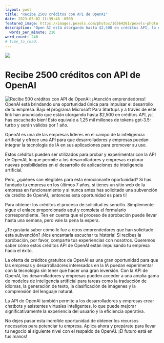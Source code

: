 ```yaml
---
layout: post
title: "Recibe 2500 créditos con API de OpenAI"
date: 2023-05-02 11:39:48 -0500
featured_image: https://images.pexels.com/photos/16564261/pexels-photo-16564261/free-photo-of-telefono-inteligente-sucio-firmar-internet.jpeg?auto=compress&cs=tinysrgb&w=1260&h=750&dpr=1
description: "Open AI está otorgando hasta $2,500 en créditos API, lo que equivale a 1,25 mil millones de tokens gpt-3.5-turbo y serán válidos por 1 año."
  words_per_minute: 210
word_count: 240
# time_to_read:
---
```


![](https://)

# Recibe 2500 créditos con API de OpenAI

![Recibe 500 créditos con API de OpenAI](https://images.pexels.com/photos/16564261/pexels-photo-16564261/free-photo-of-telefono-inteligente-sucio-firmar-internet.jpeg?auto=compress&cs=tinysrgb&w=1260&h=750&dpr=1);
¡Atención emprendedores! OpenAI está brindando una oportunidad única para impulsar el desarrollo de tu empresa. Bajo el programa Microsoft Para Startups y a través de este link han anunciado que están otorgando hasta $2,500 en créditos API, ¡sí, has escuchado bien! Esto equivale a 1,25 mil millones de tokens gpt-3.5-turbo y serán válidos por 1 año.

OpenAI es una de las empresas líderes en el campo de la inteligencia artificial y ofrece una API para que desarrolladores y empresas puedan integrar la tecnología de IA en sus aplicaciones para promover su uso.

Estos créditos pueden ser utilizados para probar y experimentar con la API de OpenAI, lo que permite a los desarrolladores y empresas explorar nuevas posibilidades en el desarrollo de aplicaciones de inteligencia artificial.

Pero, ¿quiénes son elegibles para esta emocionante oportunidad? Si has fundado tu empresa en los últimos 7 años, si tienes un sitio web de la empresa en funcionamiento y si nunca antes has solicitado una subvención de crédito de OpenAI, ¡entonces esta oportunidad es para ti!

Para obtener los créditos el proceso de solicitud es sencillo. Simplemente sigue el enlace proporcionado aquí y completa el formulario correspondiente. Ten en cuenta que el proceso de aprobación puede llevar hasta una semana, pero vale la pena la espera.

¿Te gustaría saber cómo le fue a otros emprendedores que han solicitado esta subvención? ¡Nos encantaría escuchar tu historia! Si recibes la aprobación, por favor, comparte tus experiencias con nosotros. Queremos saber cómo estos créditos API de OpenAI están impulsando tu empresa hacia el éxito.

La oferta de créditos gratuitos de OpenAI es una gran oportunidad para que las empresas y desarrolladores interesados en la IA puedan experimentar con la tecnología sin tener que hacer una gran inversión. Con la API de OpenAI, los desarrolladores y empresas pueden acceder a una amplia gama de modelos de inteligencia artificial para tareas como la traducción de idiomas, la generación de texto, la clasificación de imágenes y la comprensión del lenguaje natural.

La API de OpenAI también permite a los desarrolladores y empresas crear chatbots y asistentes virtuales inteligentes, lo que puede mejorar significativamente la experiencia del usuario y la eficiencia operativa.

No dejes pasar esta increíble oportunidad de obtener los recursos necesarios para potenciar tu empresa. Aplica ahora y prepárate para llevar tu negocio al siguiente nivel con el respaldo de OpenAI. ¡El futuro está en tus manos!
